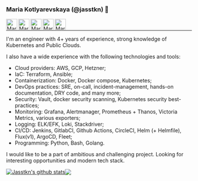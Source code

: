### Maria Kotlyarevskaya (@jasstkn) 👋

<a href="https://www.linkedin.com/in/maria-kotlyarevskaya/">
  <img align="left" alt="Maria's LinkedIN" height="30px" src="https://raw.githubusercontent.com/peterthehan/peterthehan/master/assets/linkedin.svg" />
</a>
<a href="https://mariarti0644.medium.com">
  <img align="left" alt="Maria's medium profile" height="30px" src="https://camo.githubusercontent.com/a583b5ce3b463c784cb87592b3da7b9b9d014d7a16adfff04b91cb1452ae4ca2/68747470733a2f2f6564656e742e6769746875622e696f2f537570657254696e7949636f6e732f696d616765732f7376672f6d656469756d2e737667" />
</a>
<a href="https://t.me/devoops_notes">
  <img align="left" alt="Maria's telegram channel" height="30px" src="https://camo.githubusercontent.com/f4b401dd7cd9b7840fd31acafd49e151a80e4c9600bf219934461b96dd98e013/68747470733a2f2f6564656e742e6769746875622e696f2f537570657254696e7949636f6e732f696d616765732f7376672f74656c656772616d2e737667" />
</a>
<a href="https://exercism.org/profiles/Jasstkn">
  <img align="left" alt="Maria's exercism profile" height="30px" src="https://raw.githubusercontent.com/exercism/website-icons/main/exercism/icon-and-word.svg" />
</a>
<a href="https://www.codewars.com/users/Jasstkn">
  <img align="left" alt="Maria's codewars profile" height="30px" src="https://www.codewars.com/users/Jasstkn/badges/large" />
</a>
<br>

---


I'm an engineer with 4+ years of experience, strong knowledge of Kubernetes and Public Clouds.

I also have a wide experience with the following technologies and tools:
- Cloud providers: AWS, GCP, Hetzner;
- IaC: Terraform, Ansible;
- Containerization: Docker, Docker compose, Kubernetes;
- DevOps practices: SRE, on-call, incident-management, hands-on documentation, DRY code, and many more;
- Security: Vault, docker security scanning, Kubernetes security best-practices;
- Monitoring: Grafana, Alertmanager, Prometheus + Thanos, Victoria Metrics, various exporters;
- Logging: ELK/EFK, Loki, Stackdriver;
- CI/CD: Jenkins, GitlabCI, Github Actions, CircleCI, Helm (+ Helmfile), Flux(v1), ArgoCD, Fleet;
- Programming: Python, Bash, Golang.

I would like to be a part of ambitious and challenging project. Looking for interesting opportunities and modern tech stack.  

<a href="https://github-readme-stats.vercel.app/api?username=jasstkn"><img align="center" src="https://github-readme-stats.vercel.app/api?username=jasstkn&show_icons=true&include_all_commits=true&hide_border=true" alt="Jasstkn's github stats" /></a><a href="https://github-readme-stats.vercel.app/api/top-langs/?username=Jasstkn"><img align="center" src="https://github-readme-stats.vercel.app/api/top-langs/?username=Jasstkn&layout=compact&hide_border=true" /></a>

<!--
**Jasstkn/Jasstkn** is a ✨ _special_ ✨ repository because its `README.md` (this file) appears on your GitHub profile.

Here are some ideas to get you started:

- 🔭 I’m currently working on ...
- 🌱 I’m currently learning ...
- 👯 I’m looking to collaborate on ...
- 🤔 I’m looking for help with ...
- 💬 Ask me about ...
- 📫 How to reach me: ...
- 😄 Pronouns: ...
- ⚡ Fun fact: ...
-->
